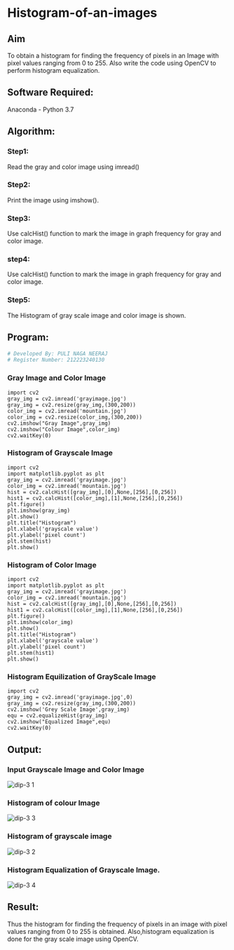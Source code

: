 # Histogram-of-an-images
## Aim
To obtain a histogram for finding the frequency of pixels in an Image with pixel values ranging from 0 to 255. Also write the code using OpenCV to perform histogram equalization.

## Software Required:
Anaconda - Python 3.7

## Algorithm:
### Step1:
Read the gray and color image using imread()

### Step2:
Print the image using imshow().



### Step3:
Use calcHist() function to mark the image in graph frequency for gray and color image.

### step4:
Use calcHist() function to mark the image in graph frequency for gray and color image.

### Step5:
The Histogram of gray scale image and color image is shown.


## Program:
```python
# Developed By: PULI NAGA NEERAJ
# Register Number: 212223240130
```
### Gray Image and Color Image
```
import cv2
gray_img = cv2.imread('grayimage.jpg')
gray_img = cv2.resize(gray_img,(300,200))
color_img = cv2.imread('mountain.jpg')
color_img = cv2.resize(color_img,(300,200))
cv2.imshow("Gray Image",gray_img)
cv2.imshow("Colour Image",color_img)
cv2.waitKey(0)
```
### Histogram of Grayscale Image
```
import cv2
import matplotlib.pyplot as plt
gray_img = cv2.imread('grayimage.jpg')
color_img = cv2.imread('mountain.jpg')
hist = cv2.calcHist([gray_img],[0],None,[256],[0,256])
hist1 = cv2.calcHist([color_img],[1],None,[256],[0,256])
plt.figure()
plt.imshow(gray_img)
plt.show()
plt.title("Histogram")
plt.xlabel('grayscale value')
plt.ylabel('pixel count')
plt.stem(hist)
plt.show()
```
### Histogram of Color Image
```
import cv2
import matplotlib.pyplot as plt
gray_img = cv2.imread('grayimage.jpg')
color_img = cv2.imread('mountain.jpg')
hist = cv2.calcHist([gray_img],[0],None,[256],[0,256])
hist1 = cv2.calcHist([color_img],[1],None,[256],[0,256])
plt.figure()
plt.imshow(color_img)
plt.show()
plt.title("Histogram")
plt.xlabel('grayscale value')
plt.ylabel('pixel count')
plt.stem(hist1)
plt.show()
```
### Histogram Equilization of GrayScale Image
```
import cv2
gray_img = cv2.imread('grayimage.jpg',0)
gray_img = cv2.resize(gray_img,(300,200))
cv2.imshow('Grey Scale Image',gray_img)
equ = cv2.equalizeHist(gray_img)
cv2.imshow("Equalized Image",equ)
cv2.waitKey(0)
```
## Output:
### Input Grayscale Image and Color Image
![dip-3 1](https://github.com/PuliNagaNeeraj/Histogram-of-an-images/assets/138849173/f5970f82-350a-4572-a874-0534751b5a1d)

### Histogram of colour Image
![dip-3 3](https://github.com/PuliNagaNeeraj/Histogram-of-an-images/assets/138849173/b57d2a73-04ba-4f00-9f3d-38ee8a2306d5)

### Histogram of grayscale image
![dip-3 2](https://github.com/PuliNagaNeeraj/Histogram-of-an-images/assets/138849173/d01cacf7-3667-4e36-900d-0d2ef1a0b15e)

### Histogram Equalization of Grayscale Image.
![dip-3 4](https://github.com/PuliNagaNeeraj/Histogram-of-an-images/assets/138849173/ae00b34e-7248-497b-9003-1d9c81e25ae0)

## Result: 
Thus the histogram for finding the frequency of pixels in an image with pixel values ranging from 0 to 255 is obtained. Also,histogram equalization is done for the gray scale image using OpenCV.
